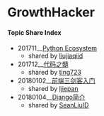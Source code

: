 # GrowthHacker

#### Topic Share Index
- 201711__[Python Ecosystem](https://www.processon.com/view/link/5a2664b5e4b006e5e9d3b2c2)
  - shared by [liujiaqiid](https://github.com/liujiaqiid)
- 201712__[代码之髓](https://www.processon.com/view/link/5a406691e4b0daa64fe47d45)
  - shared by [ting723](https://github.com/ting723)
- 20180102__[前端三剑客入门](topic_share/180102_web_intro_@ljiepan/README.md)
  - shared by [ljiepan](https://github.com/ljiepan)
- 20180104__[Django简介](topic_share/180104_django_intro_@SeanLiuID/README.md)
  - shared by [SeanLiuID](https://github.com/SeanLiuID)
